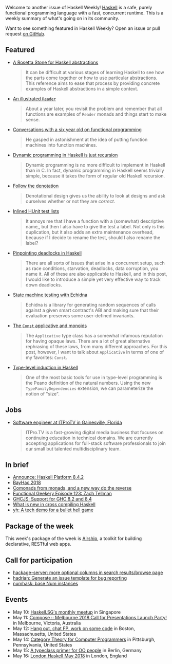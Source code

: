 <!-- 2018-05-10 -->

Welcome to another issue of Haskell Weekly!
[Haskell](https://haskell-lang.org) is a safe, purely functional programming language with a fast, concurrent runtime.
This is a weekly summary of what's going on in its community.

Want to see something featured in Haskell Weekly?
Open an issue or pull request [on GitHub](https://github.com/haskellweekly/haskellweekly.github.io).

## Featured

-   [A Rosetta Stone for Haskell abstractions](http://reduction.io/essays/rosetta-haskell.html)

    > It can be difficult at various stages of learning Haskell to see how the parts come together or how to use particular abstractions. This reference aims to ease that process by providing concrete examples of Haskell abstractions in a simple context.

-   [An illustrated `Reader`](https://colourcoding.net/2018/05/04/an-illustrated-reader/)

    > About a year later, you revisit the problem and remember that all functions are examples of `Reader` monads and things start to make sense.

-   [Conversations with a six year old on functional programming](https://byorgey.wordpress.com/2018/05/06/conversations-with-a-six-year-old-on-functional-programming/)

    > He gasped in astonishment at the idea of putting function machines into function machines.

-   [Dynamic programming in Haskell is just recursion](http://travis.athougies.net/posts/2018-05-05-dynamic-programming-is-recursion.html)

    > Dynamic programming is no more difficult to implement in Haskell than in C. In fact, dynamic programming in Haskell seems trivially simple, because it takes the form of regular old Haskell recursion.

-   [Follow the denotation](http://reasonablypolymorphic.com/blog/follow-the-denotation/)

    > Denotational design gives us the ability to look at designs and ask ourselves whether or not they are *correct*.

-   [Inlined HUnit test lists](http://blog.ploeh.dk/2018/05/07/inlined-hunit-test-lists/)

    > It annoys me that I have a function with a (somewhat) descriptive name,, but then I also have to give the test a label. Not only is this duplication, but it also adds an extra maintenance overhead, because if I decide to rename the test, should I also rename the label?

-   [Pinpointing deadlocks in Haskell](https://www.fpcomplete.com/blog/2018/05/pinpointing-deadlocks-in-haskell)

    > There are all sorts of issues that arise in a concurrent setup, such as race conditions, starvation, deadlocks, data corruption, you name it. All of these are also applicable to Haskell, and in this post, I would like to introduce a simple yet very effective way to track down deadlocks.

-   [State machine testing with Echidna](https://blog.trailofbits.com/2018/05/03/state-machine-testing-with-echidna/)

    > Echidna is a library for generating random sequences of calls against a given smart contract's ABI and making sure that their evaluation preserves some user-defined invariants.

-   [The `Const` applicative and monoids](https://blog.jle.im/entry/const-applicative-and-monoids.html)

    > The `Applicative` type class has a somewhat infamous reputation for having opaque laws. There are a lot of great alternative rephrasing of these laws, from many different approaches. For this post, however, I want to talk about `Applicative` in terms of one of my favorites: `Const`.

-   [Type-level induction in Haskell](https://doisinkidney.com/posts/2018-05-05-induction.html)

    > One of the most basic tools for use in type-level programming is the Peano definition of the natural numbers. Using the new `TypeFamilyDependencies` extension, we can parameterize the notion of "size".

## Jobs

-   [Software engineer at ITProTV in Gainesville, Florida](https://functionaljobs.com/jobs/9080-software-engineer-developer-at-itprotv)

    > ITPro.TV is a fast-growing digital media business that focuses on continuing education in technical domains. We are currently accepting applications for full-stack software professionals to join our small but talented multidisciplinary team.

## In brief

-   [Announce: Haskell Platform 8.4.2](https://mail.haskell.org/pipermail/haskell-cafe/2018-May/129035.html)
-   [BayHac 2018](https://mmhaskell.com/blog/2018/5/7/bayhac-2018)
-   [Comonads from monads, and a new way do the reverse](https://np.reddit.com/r/haskell/comments/8hgub9/comonads_from_monads_and_a_new_way_do_the_reverse/)
-   [Functional Geekery Episode 123: Zach Tellman](https://www.functionalgeekery.com/episode-123-zach-tellman/)
-   [GHCJS: Support for GHC 8.2 and 8.4](https://github.com/ghcjs/ghcjs/issues/602)
-   [What is new in cross compiling Haskell](https://medium.com/@zw3rk/what-is-new-in-cross-compiling-haskell-bac3bf428ff4)
-   [yh: A tech demo for a bullet hell game](https://github.com/soupi/yh/tree/69a92c5fbdad4a85d1a51619ed772942d7211f4a)

## Package of the week

This week's package of the week is [Airship](https://www.stackage.org/lts-11.8/package/airship-0.9.3),
a toolkit for building declarative, RESTful web apps.

## Call for participation

-   [hackage-server: more optional columns in search results/browse page](https://github.com/haskell/hackage-server/issues/749)
-   [hadrian: Generate an issue template for bug reporting](https://github.com/snowleopard/hadrian/issues/588)
-   [numhask: base Num instances](https://github.com/tonyday567/numhask/issues/49)

## Events

-   May 10: [Haskell.SG's monthly meetup](https://www.meetup.com/HASKELL-SG/events/248176876/) in Singapore
-   May 11: [Compose :: Melbourne 2018 Call for Presentations Launch Party!](https://www.meetup.com/Melbourne-Haskell-Users-Group/events/249955916/) in Melbourne, Victoria, Australia
-   May 12: [Hang out, chat FP, work on some code](https://www.meetup.com/Weekly-Functional-Programming-Meetup/events/250191968/) in Boston, Massachusetts, United States
-   May 14: [Category Theory for Computer Programmers](https://www.meetup.com/Pittsburgh-Functional-Programming-Meetup/events/250064846/) in Pittsburgh, Pennsylvania, United States
-   May 15: [A typeclass primer for OO people](https://www.meetup.com/Scala-Berlin-Brandenburg/events/250299718/) in Berlin, Germany
-   May 16: [London Haskell May 2018](https://www.meetup.com/London-Haskell/events/250127733/) in London, England
